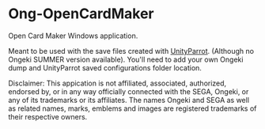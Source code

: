 # Ong-OpenCardMaker
Open Card Maker Windows application.

Meant to be used with the save files created with [UnityParrot](https://github.com/teknogods/UnityParrot). (Although no Ongeki SUMMER version available).
You'll need to add your own Ongeki dump and UnityParrot saved configurations folder location.

Disclaimer:
This appication is not  affiliated, associated, authorized, endorsed by, or in any way officially connected with the SEGA, Ongeki, or any of its trademarks or its affiliates.
The names Ongeki and SEGA as well as related names, marks, emblems and images are registered trademarks of their respective owners.
